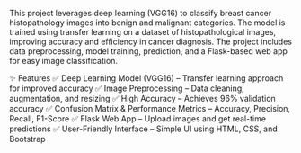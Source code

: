 This project leverages deep learning (VGG16) to classify breast cancer histopathology images into benign and malignant categories. The model is trained using transfer learning on a dataset of histopathological images, improving accuracy and efficiency in cancer diagnosis. The project includes data preprocessing, model training, prediction, and a Flask-based web app for easy image classification.

✨ Features
✅ Deep Learning Model (VGG16) – Transfer learning approach for improved accuracy
✅ Image Preprocessing – Data cleaning, augmentation, and resizing
✅ High Accuracy – Achieves 96% validation accuracy
✅ Confusion Matrix & Performance Metrics – Accuracy, Precision, Recall, F1-Score
✅ Flask Web App – Upload images and get real-time predictions
✅ User-Friendly Interface – Simple UI using HTML, CSS, and Bootstrap
